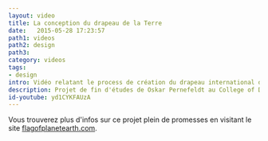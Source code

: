 ```yaml
---
layout: video
title: La conception du drapeau de la Terre
date:   2015-05-28 17:23:57
path1: videos
path2: design
path3:
category: videos
tags:
- design
intro: Vidéo relatant le process de création du drapeau international de la planète Terre. Un projet de fin d'études de Oskar Pernefeldt au College of Design Beckmans (Stockholm, Suède).
description: Projet de fin d'études de Oskar Pernefeldt au College of Design Beckmans.
id-youtube: yd1CYKFAUzA
---
```


Vous trouverez plus d'infos sur ce projet plein de promesses en visitant le site [flagofplanetearth.com](http://www.flagofplanetearth.com/).
